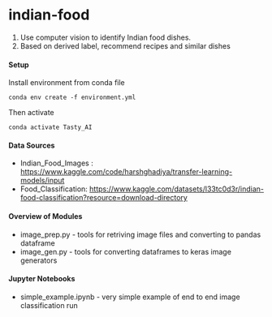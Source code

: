 # indian-food
1. Use computer vision to identify Indian food dishes.
2. Based on derived label, recommend recipes and similar dishes

#### Setup
Install environment from conda file
```
conda env create -f environment.yml
```

Then activate
```
conda activate Tasty_AI
```

#### Data Sources
* Indian_Food_Images : https://www.kaggle.com/code/harshghadiya/transfer-learning-models/input
* Food_Classification: https://www.kaggle.com/datasets/l33tc0d3r/indian-food-classification?resource=download-directory


#### Overview of Modules 
* image_prep.py - tools for retriving image files and converting to pandas dataframe
* image_gen.py - tools for converting dataframes to keras image generators

#### Jupyter Notebooks
* simple_example.ipynb - very simple example of end to end image classification run